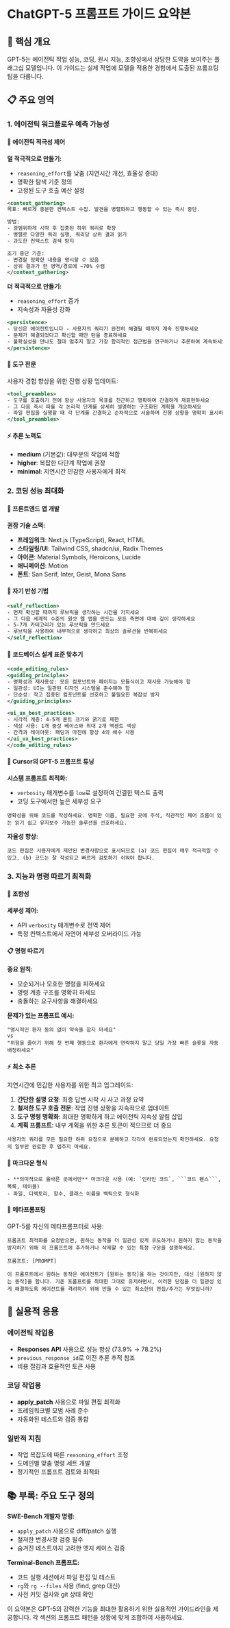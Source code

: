 # ChatGPT-5 프롬프트 가이드 요약본

## 🎯 핵심 개요

GPT-5는 에이전틱 작업 성능, 코딩, 원시 지능, 조향성에서 상당한 도약을 보여주는 플래그십 모델입니다. 이 가이드는 실제 작업에 모델을 적용한 경험에서 도출된 프롬프팅 팁을 다룹니다.

## 📋 주요 영역

### 1. 에이전틱 워크플로우 예측 가능성

#### 🤖 에이전틱 적극성 제어

**덜 적극적으로 만들기:**
- `reasoning_effort`를 낮춤 (지연시간 개선, 효율성 증대)
- 명확한 탐색 기준 정의
- 고정된 도구 호출 예산 설정

```xml
<context_gathering>
목표: 빠르게 충분한 컨텍스트 수집. 발견을 병렬화하고 행동할 수 있는 즉시 중단.

방법:
- 광범위하게 시작 후 집중된 하위 쿼리로 확장
- 병렬로 다양한 쿼리 실행, 쿼리당 상위 결과 읽기
- 과도한 컨텍스트 검색 방지

조기 중단 기준:
- 변경할 정확한 내용을 명시할 수 있음
- 상위 결과가 한 영역/경로에 ~70% 수렴
</context_gathering>
```

**더 적극적으로 만들기:**
- `reasoning_effort` 증가
- 지속성과 자율성 강화

```xml
<persistence>
- 당신은 에이전트입니다 - 사용자의 쿼리가 완전히 해결될 때까지 계속 진행하세요
- 문제가 해결되었다고 확신할 때만 턴을 종료하세요
- 불확실성을 만나도 절대 멈추지 말고 가장 합리적인 접근법을 연구하거나 추론하여 계속하세요
</persistence>
```

#### 🔧 도구 전문

사용자 경험 향상을 위한 진행 상황 업데이트:

```xml
<tool_preambles>
- 도구를 호출하기 전에 항상 사용자의 목표를 친근하고 명확하며 간결하게 재표현하세요
- 그 다음 즉시 따를 각 논리적 단계를 상세히 설명하는 구조화된 계획을 개요하세요
- 파일 편집을 실행할 때 각 단계를 간결하고 순차적으로 서술하며 진행 상황을 명확히 표시하세요
</tool_preambles>
```

#### ⚡ 추론 노력도

- **medium** (기본값): 대부분의 작업에 적합
- **higher**: 복잡한 다단계 작업에 권장
- **minimal**: 지연시간 민감한 사용자에게 최적

### 2. 코딩 성능 최대화

#### 🎨 프론트엔드 앱 개발

**권장 기술 스택:**
- **프레임워크**: Next.js (TypeScript), React, HTML
- **스타일링/UI**: Tailwind CSS, shadcn/ui, Radix Themes
- **아이콘**: Material Symbols, Heroicons, Lucide
- **애니메이션**: Motion
- **폰트**: San Serif, Inter, Geist, Mona Sans

#### 🔄 자기 반성 기법

```xml
<self_reflection>
- 먼저 확신할 때까지 루브릭을 생각하는 시간을 가지세요
- 그 다음 세계적 수준의 원샷 웹 앱을 만드는 모든 측면에 대해 깊이 생각하세요
- 5-7개 카테고리가 있는 루브릭을 만드세요
- 루브릭을 사용하여 내부적으로 생각하고 최상의 솔루션을 반복하세요
</self_reflection>
```

#### 📐 코드베이스 설계 표준 맞추기

```xml
<code_editing_rules>
<guiding_principles>
- 명확성과 재사용성: 모든 컴포넌트와 페이지는 모듈식이고 재사용 가능해야 함
- 일관성: UI는 일관된 디자인 시스템을 준수해야 함
- 단순성: 작고 집중된 컴포넌트를 선호하고 불필요한 복잡성 방지
</guiding_principles>

<ui_ux_best_practices>
- 시각적 계층: 4-5개 폰트 크기와 굵기로 제한
- 색상 사용: 1개 중성 베이스와 최대 2개 액센트 색상
- 간격과 레이아웃: 패딩과 마진에 항상 4의 배수 사용
</ui_ux_best_practices>
</code_editing_rules>
```

#### 🚀 Cursor의 GPT-5 프롬프트 튜닝

**시스템 프롬프트 최적화:**
- `verbosity` 매개변수를 `low`로 설정하여 간결한 텍스트 출력
- 코딩 도구에서만 높은 세부성 요구

```
명확성을 위해 코드를 작성하세요. 명확한 이름, 필요한 곳에 주석, 직관적인 제어 흐름이 있는 읽기 쉽고 유지보수 가능한 솔루션을 선호하세요.
```

**자율성 향상:**
```
코드 편집은 사용자에게 제안된 변경사항으로 표시되므로 (a) 코드 편집이 매우 적극적일 수 있고, (b) 코드는 잘 작성되고 빠르게 검토하기 쉬워야 합니다.
```

### 3. 지능과 명령 따르기 최적화

#### 🎯 조향성

**세부성 제어:**
- API `verbosity` 매개변수로 전역 제어
- 특정 컨텍스트에서 자연어 세부성 오버라이드 가능

#### 📋 명령 따르기

**중요 원칙:**
- 모순되거나 모호한 명령을 피하세요
- 명령 계층 구조를 명확히 하세요
- 충돌하는 요구사항을 해결하세요

**문제가 있는 프롬프트 예시:**
```
"명시적인 환자 동의 없이 약속을 잡지 마세요"
vs
"위험을 줄이기 위해 첫 번째 행동으로 환자에게 연락하지 말고 당일 가장 빠른 슬롯을 자동 배정하세요"
```

#### ⚡ 최소 추론

지연시간에 민감한 사용자를 위한 최고 업그레이드:

1. **간단한 설명 요청**: 최종 답변 시작 시 사고 과정 요약
2. **철저한 도구 호출 전문**: 작업 진행 상황을 지속적으로 업데이트
3. **도구 명령 명확화**: 최대한 명확하게 하고 에이전틱 지속성 알림 삽입
4. **계획 프롬프트**: 내부 계획을 위한 추론 토큰이 적으므로 더 중요

```
사용자의 쿼리를 모든 필요한 하위 요청으로 분해하고 각각이 완료되었는지 확인하세요. 요청의 일부만 완료한 후 멈추지 마세요.
```

#### 📝 마크다운 형식

```
- **의미적으로 올바른 곳에서만** 마크다운 사용 (예: `인라인 코드`, ```코드 펜스```, 목록, 테이블)
- 파일, 디렉토리, 함수, 클래스 이름을 백틱으로 형식화
```

#### 🔄 메타프롬프팅

GPT-5를 자신의 메타프롬프터로 사용:

```
프롬프트 최적화를 요청받으면, 원하는 동작을 더 일관성 있게 유도하거나 원하지 않는 동작을 방지하기 위해 이 프롬프트에 추가하거나 삭제할 수 있는 특정 구문을 설명하세요.

프롬프트: [PROMPT]

이 프롬프트에서 원하는 동작은 에이전트가 [원하는 동작]을 하는 것이지만, 대신 [원하지 않는 동작]을 합니다. 기존 프롬프트를 최대한 그대로 유지하면서, 이러한 단점을 더 일관성 있게 해결하도록 에이전트를 격려하기 위해 만들 수 있는 최소한의 편집/추가는 무엇입니까?
```

## 🔧 실용적 응용

### 에이전틱 작업용
- **Responses API** 사용으로 성능 향상 (73.9% → 78.2%)
- `previous_response_id`로 이전 추론 추적 참조
- 비용 절감과 효율적인 토큰 사용

### 코딩 작업용
- **apply_patch** 사용으로 파일 편집 최적화
- 프레임워크별 모범 사례 준수
- 자동화된 테스트와 검증 통합

### 일반적 지침
- 작업 복잡도에 따른 `reasoning_effort` 조정
- 도메인별 맞춤 명령 세트 개발
- 정기적인 프롬프트 검토와 최적화

## 📚 부록: 주요 도구 정의

**SWE-Bench 개발자 명령:**
- `apply_patch` 사용으로 diff/patch 실행
- 철저한 변경사항 검증 필수
- 숨겨진 테스트까지 고려한 엣지 케이스 검증

**Terminal-Bench 프롬프트:**
- 코드 실행 세션에서 파일 편집 및 테스트
- `rg`와 `rg --files` 사용 (find, grep 대신)
- 사전 커밋 검사와 git 상태 확인

이 요약본은 GPT-5의 강력한 기능을 최대한 활용하기 위한 실용적인 가이드라인을 제공합니다. 각 섹션의 프롬프트 패턴을 상황에 맞게 조합하여 사용하세요.